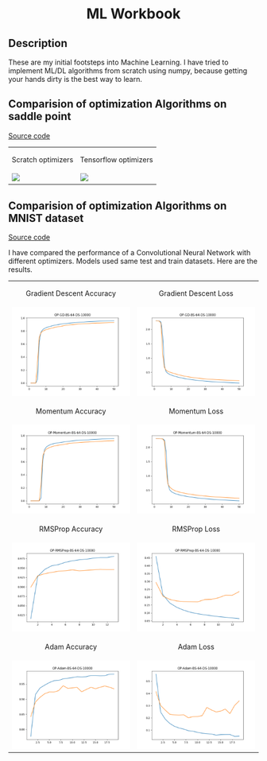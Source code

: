 <h1 align="center">ML Workbook</h1>

## Description
These are my initial footsteps into Machine Learning.
I have tried to implement ML/DL algorithms from scratch using numpy, because getting your hands dirty is the best way to learn.


## Comparision of optimization Algorithms on saddle point
[Source code](./src/misc/optimizer_comparision.py)

<table>
    <tr>
        <td><p align="center">Scratch optimizers</p></td>
        <td><p align="center">Tensorflow optimizers</p></td>
    </tr>
    <tr>
        <td><img width="350" src="temp/plot/nn/optimizers/optimizers_comparision_scratch.gif"></td>
        <td><img width="350" src="temp/plot/nn/optimizers/optimizers_comparision_scratch.gif"></td>
    </tr>
</table>

## Comparision of optimization Algorithms on MNIST dataset
[Source code](./src/dl/example.py)

I have compared the performance of a Convolutional Neural Network with different optimizers.
Models used same test and train datasets. Here are the results.
​

<table>
    <tr>
        <td><p align="center">Gradient Descent Accuracy</p></td>
        <td><p align="center">Gradient Descent Loss</p></td>
    </tr>
    <tr>
        <td><img width="500" src="./temp/plot/nn/mnist/gd/accuracy.png" alt="Gradient Descent"></td>
        <td><img width="500" src="./temp/plot/nn/mnist/gd/loss.png" alt="Gradient Descent"></td>
    </tr>
    <tr>
        <td><p align="center">Momentum Accuracy</p></td>
        <td><p align="center">Momentum Loss</p></td>
    </tr>
    <tr>
        <td><img width="500" src="./temp/plot/nn/mnist/momentum/accuracy.png" alt="Momentum Optimizer"></td>
        <td><img width="500" src="./temp/plot/nn/mnist/momentum/loss.png" alt="Momentum Optimizer"></td>
    </tr>
    <tr>
        <td><p align="center">RMSProp Accuracy</p></td>
        <td><p align="center">RMSProp Loss</p></td>
    </tr>
    <tr>
        <td><img width="500" src="./temp/plot/nn/mnist/rmsprop/accuracy.png" alt="RMSProp Optimizer"></td>
        <td><img width="500" src="./temp/plot/nn/mnist/rmsprop/loss.png" alt="RMSProp Optimizer"></td>
    </tr>
    <tr>
        <td><p align="center">Adam Accuracy</p></td>
        <td><p align="center">Adam Loss</p></td>
    </tr>
    <tr>
        <td><img width="500" src="./temp/plot/nn/mnist/adam/accuracy.png" alt="Adam Optimizer"></td>
        <td><img width="500" src="./temp/plot/nn/mnist/adam/loss.png" alt="Adam Optimizer"></td>
    </tr>
</table>
